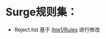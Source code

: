 # Surge规则集：
* Reject.list 基于 [lhie1/Rules](https://github.com/lhie1/Rules/blob/master/Surge/Surge%203/Provider/Reject.list) 进行修改